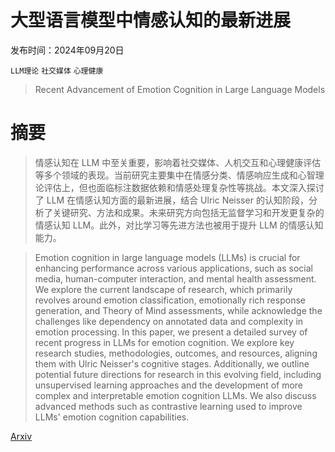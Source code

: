 # 大型语言模型中情感认知的最新进展

发布时间：2024年09月20日

`LLM理论` `社交媒体` `心理健康`

> Recent Advancement of Emotion Cognition in Large Language Models

# 摘要

> 情感认知在 LLM 中至关重要，影响着社交媒体、人机交互和心理健康评估等多个领域的表现。当前研究主要集中在情感分类、情感响应生成和心智理论评估上，但也面临标注数据依赖和情感处理复杂性等挑战。本文深入探讨了 LLM 在情感认知方面的最新进展，结合 Ulric Neisser 的认知阶段，分析了关键研究、方法和成果。未来研究方向包括无监督学习和开发更复杂的情感认知 LLM。此外，对比学习等先进方法也被用于提升 LLM 的情感认知能力。

> Emotion cognition in large language models (LLMs) is crucial for enhancing performance across various applications, such as social media, human-computer interaction, and mental health assessment. We explore the current landscape of research, which primarily revolves around emotion classification, emotionally rich response generation, and Theory of Mind assessments, while acknowledge the challenges like dependency on annotated data and complexity in emotion processing. In this paper, we present a detailed survey of recent progress in LLMs for emotion cognition. We explore key research studies, methodologies, outcomes, and resources, aligning them with Ulric Neisser's cognitive stages. Additionally, we outline potential future directions for research in this evolving field, including unsupervised learning approaches and the development of more complex and interpretable emotion cognition LLMs. We also discuss advanced methods such as contrastive learning used to improve LLMs' emotion cognition capabilities.

[Arxiv](https://arxiv.org/abs/2409.13354)